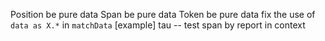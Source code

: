 Position be pure data
Span be pure data
Token be pure data
fix the use of `data as X.*` in `matchData`
[example] tau -- test span by report in context
